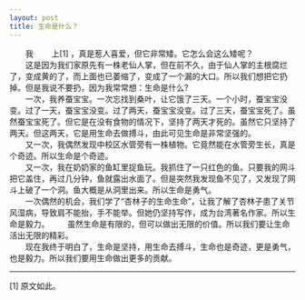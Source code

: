 ```yaml
---
layout: post
title: 生命是什么？
---
```



　　我 
　　上[1] ，真是惹人喜爱，但它非常矮。它怎么会这么矮呢？  
　　这是因为我们家原先有一株老仙人掌，但在前不久，由于仙人掌的主根腐烂了，变成黄的了，而上面也已萎缩了，变成了一个漏的大口。所以我们想把它扔掉。但是我说不要扔，因为我常常想：生命是什么?  
　　一次，我养蚕宝宝。一次忘找到桑叶，让它饿了三天。一个小时，蚕宝宝没变。过了一天，蚕宝宝没变。过了两天，蚕宝宝没变。过了三天，蚕宝宝死了。虽然蚕宝宝死了。但它是在没有食物的情况下，坚持了两天才死的。虽然它只坚持了两天。但这两天，它是用生命去做搏斗，由此可见生命是非常坚强的。  
　　又一次，我偶然发现中校区水管旁有一株植物。它竟然能在水管旁生长，真是个奇迹。所以生命是个奇迹。  
　　又一次，我在奶奶家的鱼缸里捉鱼玩。我抓住了一只红色的鱼。只要我的网斗把它盖住，再过几分钟，鱼就露出水面了。但是突然我发现鱼不见了，又发现了网斗上破了一个洞。鱼大概是从洞里出来。所以生命是勇气。  
　　一次偶然的机会，我们学了“杏林子的生命生命”，让我了解了杏林子患了关节风湿病，导致肩不能抬，手不能举。但她仍坚持写作，成为台湾著名作家。所以生命是毅力。
　　虽然生命是有限的，但可以做出无限的价值。所以我们要让生命活出无限的精彩。  
　　现在我终于明白了，生命是坚持，用生命去搏斗，生命也是奇迹，更是勇气，也是毅力。所以我们要用生命做出更多的贡献。  

***
[1] 原文如此。